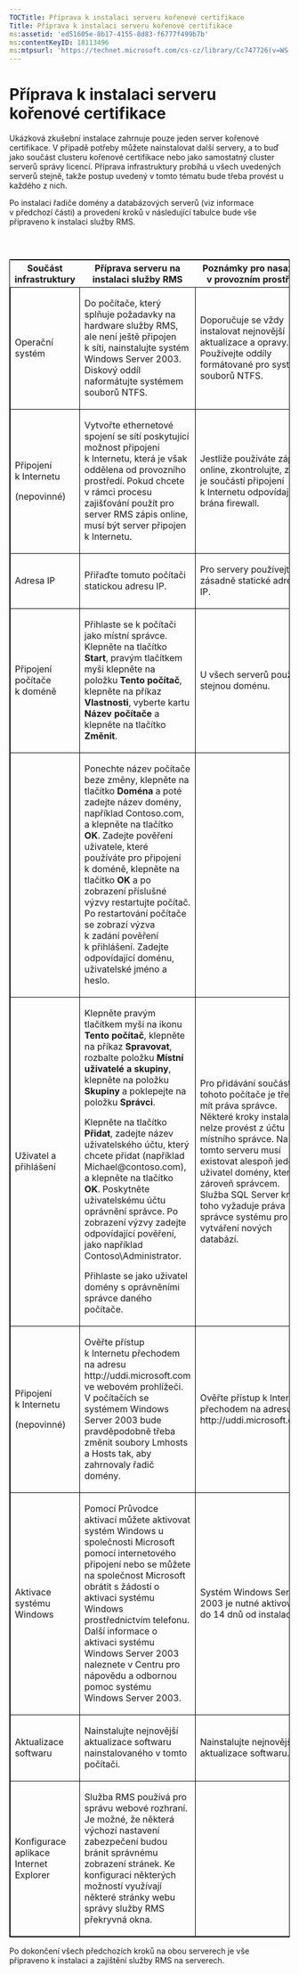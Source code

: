 ```yaml
---
TOCTitle: Příprava k instalaci serveru kořenové certifikace
Title: Příprava k instalaci serveru kořenové certifikace
ms:assetid: 'ed51605e-8b17-4155-8d83-f6777f499b7b'
ms:contentKeyID: 18113496
ms:mtpsurl: 'https://technet.microsoft.com/cs-cz/library/Cc747726(v=WS.10)'
---
```


Příprava k instalaci serveru kořenové certifikace
=================================================

Ukázková zkušební instalace zahrnuje pouze jeden server kořenové certifikace. V případě potřeby můžete nainstalovat další servery, a to buď jako součást clusteru kořenové certifikace nebo jako samostatný cluster serverů správy licencí. Příprava infrastruktury probíhá u všech uvedených serverů stejně, takže postup uvedený v tomto tématu bude třeba provést u každého z nich.

Po instalaci řadiče domény a databázových serverů (viz informace v předchozí části) a provedení kroků v následující tabulce bude vše připraveno k instalaci služby RMS.

###  

<p> </p>
<table style="border:1px solid black;">
<colgroup>
<col width="33%" />
<col width="33%" />
<col width="33%" />
</colgroup>
<thead>
<tr class="header">
<th>Součást infrastruktury</th>
<th>Příprava serveru na instalaci služby RMS</th>
<th>Poznámky pro nasazení v provozním prostředí</th>
</tr>
</thead>
<tbody>
<tr class="odd">
<td style="border:1px solid black;"><p>Operační systém</p></td>
<td style="border:1px solid black;"><p>Do počítače, který splňuje požadavky na hardware služby RMS, ale není ještě připojen k síti, nainstalujte systém Windows Server 2003. Diskový oddíl naformátujte systémem souborů NTFS.</p></td>
<td style="border:1px solid black;"><p>Doporučuje se vždy instalovat nejnovější aktualizace a opravy. Používejte oddíly formátované pro systém souborů NTFS.</p></td>
</tr>
<tr class="even">
<td style="border:1px solid black;"><p>Připojení k Internetu</p>
<p>(nepovinné)</p></td>
<td style="border:1px solid black;"><p>Vytvořte ethernetové spojení se sítí poskytující možnost připojení k Internetu, která je však oddělena od provozního prostředí. Pokud chcete v rámci procesu zajišťování použít pro server RMS zápis online, musí být server připojen k Internetu.</p></td>
<td style="border:1px solid black;"><p>Jestliže používáte zápis online, zkontrolujte, zda je součástí připojení k Internetu odpovídající brána firewall.</p></td>
</tr>
<tr class="odd">
<td style="border:1px solid black;"><p>Adresa IP</p></td>
<td style="border:1px solid black;"><p>Přiřaďte tomuto počítači statickou adresu IP.</p></td>
<td style="border:1px solid black;"><p>Pro servery používejte zásadně statické adresy IP.</p></td>
</tr>
<tr class="even">
<td style="border:1px solid black;"><p>Připojení počítače k doméně</p></td>
<td style="border:1px solid black;"><p>Přihlaste se k počítači jako místní správce. Klepněte na tlačítko <strong>Start</strong>, pravým tlačítkem myši klepněte na položku <strong>Tento počítač</strong>, klepněte na příkaz <strong>Vlastnosti</strong>, vyberte kartu <strong>Název počítače</strong> a klepněte na tlačítko <strong>Změnit</strong>.</p></td>
<td style="border:1px solid black;"><p>U všech serverů použijte stejnou doménu.</p></td>
</tr>
<tr class="odd">
<td style="border:1px solid black;"><p> </p></td>
<td style="border:1px solid black;"><p>Ponechte název počítače beze změny, klepněte na tlačítko <strong>Doména</strong> a poté zadejte název domény, například Contoso.com, a klepněte na tlačítko <strong>OK</strong>. Zadejte pověření uživatele, které používáte pro připojení k doméně, klepněte na tlačítko <strong>OK</strong> a po zobrazení příslušné výzvy restartujte počítač. Po restartování počítače se zobrazí výzva k zadání pověření k přihlášení. Zadejte odpovídající doménu, uživatelské jméno a heslo.</p></td>
<td style="border:1px solid black;"><p> </p></td>
</tr>
<tr class="even">
<td style="border:1px solid black;"><p>Uživatel a přihlášení</p></td>
<td style="border:1px solid black;"><p>Klepněte pravým tlačítkem myši na ikonu <strong>Tento počítač</strong>, klepněte na příkaz <strong>Spravovat</strong>, rozbalte položku <strong>Místní uživatelé a skupiny</strong>, klepněte na položku <strong>Skupiny</strong> a poklepejte na položku <strong>Správci</strong>.</p>
<p>Klepněte na tlačítko <strong>Přidat</strong>, zadejte název uživatelského účtu, který chcete přidat (například Michael@contoso.com), a klepněte na tlačítko <strong>OK</strong>. Poskytněte uživatelskému účtu oprávnění správce. Po zobrazení výzvy zadejte odpovídající pověření, jako například Contoso\Administrator.</p>
<p>Přihlaste se jako uživatel domény s oprávněními správce daného počítače.</p></td>
<td style="border:1px solid black;"><p>Pro přidávání součástí do tohoto počítače je třeba mít práva správce. Některé kroky instalace nelze provést z účtu místního správce. Na tomto serveru musí existovat alespoň jeden uživatel domény, který je zároveň správcem. Služba SQL Server kromě toho vyžaduje práva správce systému pro vytváření nových databází.</p></td>
</tr>
<tr class="odd">
<td style="border:1px solid black;"><p>Připojení k Internetu</p>
<p>(nepovinné)</p></td>
<td style="border:1px solid black;"><p>Ověřte přístup k Internetu přechodem na adresu http://uddi.microsoft.com ve webovém prohlížeči. V počítačích se systémem Windows Server 2003 bude pravděpodobně třeba změnit soubory Lmhosts a Hosts tak, aby zahrnovaly řadič domény.</p></td>
<td style="border:1px solid black;"><p>Ověřte přístup k Internetu přechodem na adresu http://uddi.microsoft.com.</p></td>
</tr>
<tr class="even">
<td style="border:1px solid black;"><p>Aktivace systému Windows</p></td>
<td style="border:1px solid black;"><p>Pomocí Průvodce aktivací můžete aktivovat systém Windows u společnosti Microsoft pomocí internetového připojení nebo se můžete na společnost Microsoft obrátit s žádostí o aktivaci systému Windows prostřednictvím telefonu. Další informace o aktivaci systému Windows Server 2003 naleznete v Centru pro nápovědu a odbornou pomoc systému Windows Server 2003.</p></td>
<td style="border:1px solid black;"><p>Systém Windows Server 2003 je nutné aktivovat do 14 dnů od instalace.</p></td>
</tr>
<tr class="odd">
<td style="border:1px solid black;"><p>Aktualizace softwaru</p></td>
<td style="border:1px solid black;"><p>Nainstalujte nejnovější aktualizace softwaru nainstalovaného v tomto počítači.</p></td>
<td style="border:1px solid black;"><p>Nainstalujte nejnovější aktualizace softwaru.</p></td>
</tr>
<tr class="even">
<td style="border:1px solid black;"><p>Konfigurace aplikace Internet Explorer</p></td>
<td style="border:1px solid black;"><p>Služba RMS používá pro správu webové rozhraní. Je možné, že některá výchozí nastavení zabezpečení budou bránit správnému zobrazení stránek. Ke konfiguraci některých možností využívají některé stránky webu správy služby RMS překryvná okna.</p></td>
<td style="border:1px solid black;"><p> </p></td>
</tr>
</tbody>
</table>
  
Po dokončení všech předchozích kroků na obou serverech je vše připraveno k instalaci a zajištění služby RMS na serverech.
